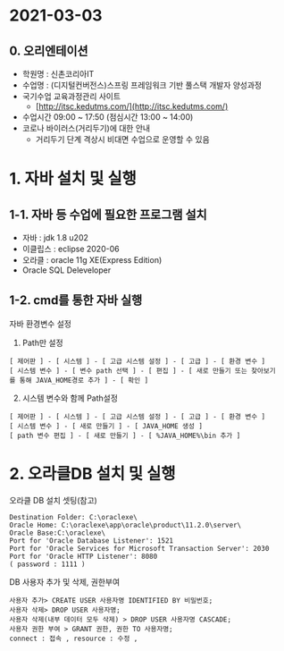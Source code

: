 2021-03-03
================
## 0. 오리엔테이션
* 학원명 : 신촌코리아IT
* 수업명 : (디지털컨버전스)스프링 프레임워크 기반 풀스택 개발자 양성과정
* 국기수업 교육과정관리 사이트
	* [http://itsc.kedutms.com/](http://itsc.kedutms.com/)
* 수업시간 09:00 ~ 17:50 (점심시간 13:00 ~ 14:00)
* 코로나 바이러스(거리두기)에 대한 안내
	- 거리두기 단계 격상시 비대면 수업으로 운영할 수 있음   
# 1. 자바 설치 및 실행
## 1-1. 자바 등 수업에 필요한 프로그램 설치
* 자바 : jdk 1.8 u202
* 이클립스 : eclipse 2020-06
* 오라클 : oracle 11g XE(Express Edition)
* Oracle SQL Deleveloper
## 1-2. cmd를 통한 자바 실행
자바 환경변수 설정

1) Path만 설정
```
[ 제어판 ] - [ 시스템 ] - [ 고급 시스템 설정 ] - [ 고급 ] - [ 환경 변수 ]   
[ 시스템 변수 ] - [ 변수 path 선택 ] - [ 편집 ] - [ 새로 만들기 또는 찾아보기를 통해 JAVA_HOME경로 추가 ] - [ 확인 ]
```
2) 시스템 변수와 함께 Path설정   
```
[ 제어판 ] - [ 시스템 ] - [ 고급 시스템 설정 ] - [ 고급 ] - [ 환경 변수 ]   
[ 시스템 변수 ] - [ 새로 만들기 ] - [ JAVA_HOME 생성 ]   
[ path 변수 편집 ] - [ 새로 만들기 ] - [ %JAVA_HOME%\bin 추가 ]
```

# 2. 오라클DB 설치 및 실행   

오라클 DB 설치 셋팅(참고)

```
Destination Folder: C:\oraclexe\
Oracle Home: C:\oraclexe\app\oracle\product\11.2.0\server\
Oracle Base:C:\oraclexe\
Port for 'Oracle Database Listener': 1521
Port for 'Oracle Services for Microsoft Transaction Server': 2030
Port for 'Oracle HTTP Listener': 8080
( password : 1111 )
```

DB 사용자 추가 및 삭제, 권한부여

```
사용자 추가> CREATE USER 사용자명 IDENTIFIED BY 비밀번호;
사용자 삭제> DROP USER 사용자명;
사용자 삭제(내부 데이터 모두 삭제) > DROP USER 사용자명 CASCADE;
사용자 권한 부여 > GRANT 권한, 권한 TO 사용자명;
connect : 접속 , resource : 수정 , 
```
